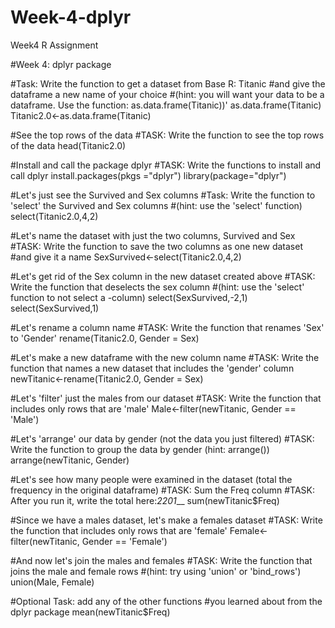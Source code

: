 # Week-4-dplyr
Week4 R Assignment

#Week 4: dplyr package

#Task: Write the function to get a dataset from Base R: Titanic
#and give the dataframe a new name of your choice
#(hint: you will want your data to be a dataframe. Use the function: as.data.frame(Titanic))'
as.data.frame(Titanic)
Titanic2.0<-as.data.frame(Titanic)

#See the top rows of the data
#TASK: Write the function to see the top rows of the data
head(Titanic2.0)

#Install and call the package dplyr
#TASK: Write the functions to install and call dplyr
install.packages(pkgs ="dplyr")
library(package="dplyr")

#Let's just see the Survived and Sex columns
#Task: Write the function to 'select' the Survived and Sex columns 
#(hint: use the 'select' function)
select(Titanic2.0,4,2)

#Let's name the dataset with just the two columns, Survived and Sex
#TASK: Write the function to save the two columns as one new dataset
#and give it a name
SexSurvived<-select(Titanic2.0,4,2)

#Let's get rid of the Sex column in the new dataset created above
#TASK: Write the function that deselects the sex column
#(hint: use the 'select' function to not select a -column)
select(SexSurvived,-2,1)
select(SexSurvived,1)

#Let's rename a column name
#TASK: Write the function that renames 'Sex' to 'Gender'
rename(Titanic2.0, Gender = Sex)

#Let's make a new dataframe with the new column name
#TASK: Write the function that names a new dataset that includes the 'gender' column
newTitanic<-rename(Titanic2.0, Gender = Sex)

#Let's 'filter' just the males from our dataset
#TASK: Write the function that includes only rows that are 'male'
Male<-filter(newTitanic, Gender == 'Male')

#Let's 'arrange' our data by gender (not the data you just filtered)
#TASK: Write the function to group the data by gender (hint: arrange())
arrange(newTitanic, Gender)

#Let's see how many people were examined in the dataset (total the frequency in the original dataframe)
#TASK: Sum the Freq column
#TASK: After you run it, write the total here:_2201___
sum(newTitanic$Freq)

#Since we have a males dataset, let's make a females dataset
#TASK: Write the function that includes only rows that are 'female'
Female<-filter(newTitanic, Gender == 'Female')

#And now let's join the males and females
#TASK: Write the function that joins the male and female rows 
#(hint: try using 'union' or 'bind_rows')
union(Male, Female)

#Optional Task: add any of the other functions 
#you learned about from the dplyr package
mean(newTitanic$Freq)

